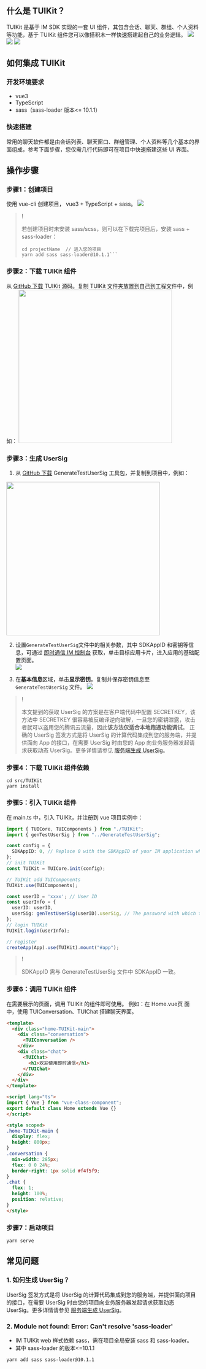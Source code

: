 ## 什么是 TUIKit？

TUIKit 是基于 IM SDK 实现的一套 UI 组件，其包含会话、聊天、群组、个人资料等功能，基于 TUIKit 组件您可以像搭积木一样快速搭建起自己的业务逻辑。
![](https://qcloudimg.tencent-cloud.cn/raw/317953b68d9f8c7da1d2f0d23fde44e4.png)
![](https://qcloudimg.tencent-cloud.cn/raw/7e886b8bcb3b6fca00deeaa2aafa51ec.png)
![](https://qcloudimg.tencent-cloud.cn/raw/c21986cbfbd54bda35bc13f686defaec.png)

## 如何集成 TUIKit

### 开发环境要求

- vue3
- TypeScript
- sass（sass-loader 版本<= 10.1.1）

### 快速搭建

常用的聊天软件都是由会话列表、聊天窗口、群组管理、个人资料等几个基本的界面组成，参考下面步骤，您仅需几行代码即可在项目中快速搭建这些 UI 界面。

## 操作步骤
### 步骤1：创建项目
使用 vue-cli 创建项目， vue3 + TypeScript + sass。
![](https://qcloudimg.tencent-cloud.cn/raw/35c1e030c96e5cea376ee1570291eff1.png)

>!
> 
> 若创建项目时未安装 sass/scss，则可以在下载完项目后，安装 sass + sass-loader：
> 
> ```shell
> cd projectName  // 进入您的项目
> yarn add sass sass-loader@10.1.1```

### 步骤2：下载 TUIKit 组件
从 [GitHub 下载](https://github.com/TencentCloud/TIMSDK/tree/master/Web) TUIKit 源码。复制 TUIKit 文件夹放置到自己到工程文件中，例如：
<img style="width:400px; max-width: inherit;" src="https://qcloudimg.tencent-cloud.cn/raw/439be8d9fa36d879a8e8f29218bf7702.png" />
### 步骤3：生成 UserSig

1. 从 [GitHub 下载](https://github.com/TencentCloud/TIMSDK/tree/master/Web/Demo) GenerateTestUserSig 工具包，并复制到项目中，例如：
<img style="width:400px; max-width: inherit;" src="https://qcloudimg.tencent-cloud.cn/raw/0ff01d6c199f0735ec1788ab79a10026.png" />

2. 设置`GenerateTestUserSig`文件中的相关参数，其中 SDKAppID 和密钥等信息，可通过 [即时通信 IM 控制台](https://console.cloud.tencent.com/im) 获取，单击目标应用卡片，进入应用的基础配置页面。  
  [![](https://qcloudimg.tencent-cloud.cn/raw/e435332cda8d9ec7fea21bd95f7a0cba.png)](https://camo.githubusercontent.com/20575292024f27b76db87d6688e57f16d38b579b249054466668b596975dd30e/68747470733a2f2f71636c6f7564696d672e74656e63656e742d636c6f75642e636e2f7261772f65343335333332636461386439656337666561323162643935663761306362612e706e67)
  
3. 在**基本信息**区域，单击**显示密钥**，复制并保存密钥信息至 `GenerateTestUserSig` 文件。 
  [![](https://main.qcloudimg.com/raw/e7f6270bcbc68c51595371bd48c40af7.png)](https://camo.githubusercontent.com/d3e2ecc55db7a3c14ba0ba84c7cb92e18618028006c6f7fa304ba5ef01f0b6be/68747470733a2f2f6d61696e2e71636c6f7564696d672e636f6d2f7261772f65376636323730626362633638633531353935333731626434386334306166372e706e67)
  

>!
> 
> 本文提到的获取 UserSig 的方案是在客户端代码中配置 SECRETKEY，该方法中 SECRETKEY 很容易被反编译逆向破解，一旦您的密钥泄露，攻击者就可以盗用您的腾讯云流量，因此**该方法仅适合本地跑通功能调试**。 正确的 UserSig 签发方式是将 UserSig 的计算代码集成到您的服务端，并提供面向 App 的接口，在需要 UserSig 时由您的 App 向业务服务器发起请求获取动态 UserSig。更多详情请参见 [服务端生成 UserSig](https://cloud.tencent.com/document/product/269/32688#GeneratingdynamicUserSig)。

### 步骤4：下载 TUIKit 组件依赖
```shell
cd src/TUIKit
yarn install
```

### 步骤5：引入 TUIKit 组件
在 main.ts 中，引入 TUIKit，并注册到 vue 项目实例中：
```typescript
import { TUICore, TUIComponents } from "./TUIKit";
import { genTestUserSig } from "../GenerateTestUserSig";

const config = {
  SDKAppID: 0, // Replace 0 with the SDKAppID of your IM application when connecting. Value type: Number
};
// init TUIKit
const TUIKit = TUICore.init(config);

// TUIKit add TUIComponents
TUIKit.use(TUIComponents);

const userID = 'xxxx'; // User ID
const userInfo = {
  userID: userID,
  userSig: genTestUserSig(userID).userSig, // The password with which the user logs in to IM. It is the ciphertext generated by encrypting information such as userID.For the detailed generation method, see Generating UserSig
};
// login TUIKit
TUIKit.login(userInfo);

// register
createApp(App).use(TUIKit).mount("#app");
```

>!
> 
> SDKAppID 需与 GenerateTestUserSig 文件中 SDKAppID 一致。

### 步骤6：调用 TUIKit 组件
在需要展示的页面，调用 TUIKit 的组件即可使用。
例如：在 Home.vue页 面中，使用 TUIConversation、TUIChat 搭建聊天界面。

```html
<template>
  <div class="home-TUIKit-main">
    <div class="conversation">
      <TUIConversation />
    </div>
    <div class="chat">
      <TUIChat>
        <h1>欢迎使用即时通信</h1>
      </TUIChat>
    </div>
  </div>
</template>

<script lang="ts">
import { Vue } from "vue-class-component";
export default class Home extends Vue {}
</script>

<style scoped>
.home-TUIKit-main {
  display: flex;
  height: 800px;
}
.conversation {
  min-width: 285px;
  flex: 0 0 24%;
  border-right: 1px solid #f4f5f9;
}
.chat {
  flex: 1;
  height: 100%;
  position: relative;
}
</style>
```

### 步骤7：启动项目
```shell
yarn serve
```

## 常见问题

### 1. 如何生成 UserSig？

UserSig 签发方式是将 UserSig 的计算代码集成到您的服务端，并提供面向项目的接口，在需要 UserSig 时由您的项目向业务服务器发起请求获取动态 UserSig。更多详情请参见 [服务端生成 UserSig](https://cloud.tencent.com/document/product/269/32688#GeneratingdynamicUserSig)。

### 2. Module not found: Error: Can't resolve 'sass-loader'

- IM TUIKit web 样式依赖 sass，需在项目全局安装 sass 和 sass-loader。
- 其中 sass-loader 的版本<=10.1.1
```shell
yarn add sass sass-loader@10.1.1
```
